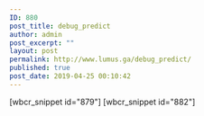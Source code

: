 ```yaml
---
ID: 880
post_title: debug_predict
author: admin
post_excerpt: ""
layout: post
permalink: http://www.lumus.ga/debug_predict/
published: true
post_date: 2019-04-25 00:10:42
---
```

[wbcr_snippet id="879"]
[wbcr_snippet id="882"]